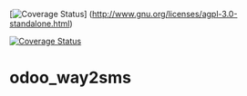 [![Coverage Status](https://img.shields.io/badge/licence-AGPL--3-blue.svg)]
    (http://www.gnu.org/licenses/agpl-3.0-standalone.html)

[![Coverage Status](https://coveralls.io/repos/github/annaduraiVignesh/odoo_way2sms/badge.svg?branch=master)](https://coveralls.io/github/annaduraiVignesh/odoo_way2sms?branch=master)


# odoo_way2sms
